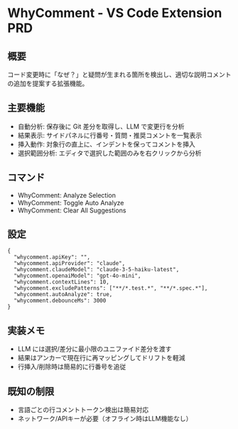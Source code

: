 # WhyComment - VS Code Extension PRD

## 概要

コード変更時に「なぜ？」と疑問が生まれる箇所を検出し、適切な説明コメントの追加を提案する拡張機能。

## 主要機能

- 自動分析: 保存後に Git 差分を取得し、LLM で変更行を分析
- 結果表示: サイドパネルに行番号・質問・推奨コメントを一覧表示
- 挿入動作: 対象行の直上に、インデントを保ってコメントを挿入
- 選択範囲分析: エディタで選択した範囲のみを右クリックから分析

## コマンド

- WhyComment: Analyze Selection
- WhyComment: Toggle Auto Analyze
- WhyComment: Clear All Suggestions

## 設定

```
{
  "whycomment.apiKey": "",
  "whycomment.apiProvider": "claude",
  "whycomment.claudeModel": "claude-3-5-haiku-latest",
  "whycomment.openaiModel": "gpt-4o-mini",
  "whycomment.contextLines": 10,
  "whycomment.excludePatterns": ["**/*.test.*", "**/*.spec.*"],
  "whycomment.autoAnalyze": true,
  "whycomment.debounceMs": 3000
}
```

## 実装メモ

- LLM には選択/差分に最小限のユニファイド差分を渡す
- 結果はアンカーで現在行に再マッピングしてドリフトを軽減
- 行挿入/削除時は簡易的に行番号を追従

## 既知の制限

- 言語ごとの行コメントトークン検出は簡易対応
- ネットワーク/APIキーが必要（オフライン時はLLM機能なし）
